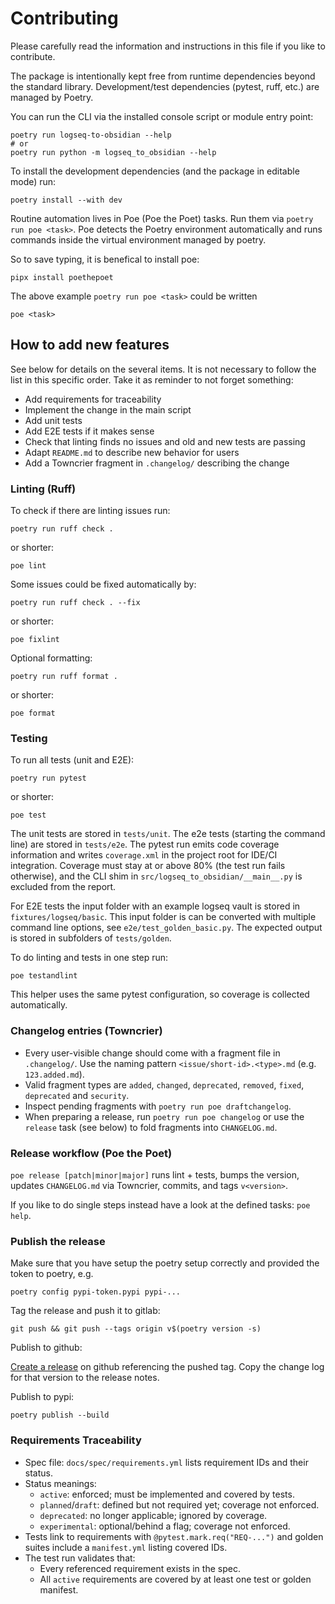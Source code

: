 # Contributing

Please carefully read the information and instructions in this file if you like
to contribute.

The package is intentionally kept free from runtime dependencies beyond the standard library.
Development/test dependencies (pytest, ruff, etc.) are managed by Poetry.

You can run the CLI via the installed console script or module entry point:

```shell
poetry run logseq-to-obsidian --help
# or
poetry run python -m logseq_to_obsidian --help
```

To install the development dependencies (and the package in editable mode) run:

```shell
poetry install --with dev
```

Routine automation lives in Poe (Poe the Poet) tasks. Run them via `poetry run poe <task>`.
Poe detects the Poetry environment automatically and runs commands inside the virtual
environment managed by poetry.

So to save typing, it is benefical to install poe:

```shell
pipx install poethepoet
```

The above example `poetry run poe <task>` could be written

```shell
poe <task>
```

## How to add new features

See below for details on the several items. It is not necessary to follow the list
in this specific order. Take it as reminder to not forget something:

- Add requirements for traceability
- Implement the change in the main script
- Add unit tests
- Add E2E tests if it makes sense
- Check that linting finds no issues and old and new tests are passing
- Adapt `README.md` to describe new behavior for users
- Add a Towncrier fragment in `.changelog/` describing the change

### Linting (Ruff)

To check if there are linting issues run:

```shell
poetry run ruff check .
```

or shorter:

```shell
poe lint
```

Some issues could be fixed automatically by:

```shell
poetry run ruff check . --fix
```

or shorter:

```shell
poe fixlint
```

Optional formatting:

```shell
poetry run ruff format .
```

or shorter:

```shell
poe format
```

### Testing

To run all tests (unit and E2E):

```shell
poetry run pytest
```

or shorter:

```shell
poe test
```

The unit tests are stored in `tests/unit`.
The e2e tests (starting the command line) are stored in `tests/e2e`.
The pytest run emits code coverage information and writes `coverage.xml` in the project root for IDE/CI integration.
Coverage must stay at or above 80% (the test run fails otherwise), and the CLI shim in `src/logseq_to_obsidian/__main__.py` is excluded from the report.

For E2E tests the input folder with an example logseq vault is stored in
`fixtures/logseq/basic`. This input folder is can be converted with multiple command
line options, see `e2e/test_golden_basic.py`.
The expected output is stored in subfolders of `tests/golden`.

To do linting and tests in one step run:

```shell
poe testandlint
```

This helper uses the same pytest configuration, so coverage is collected automatically.

### Changelog entries (Towncrier)

- Every user-visible change should come with a fragment file in `.changelog/`.
  Use the naming pattern `<issue/short-id>.<type>.md` (e.g. `123.added.md`).
- Valid fragment types are `added`, `changed`, `deprecated`, `removed`, `fixed`, `deprecated` and `security`.
- Inspect pending fragments with `poetry run poe draftchangelog`.
- When preparing a release, run `poetry run poe changelog` or use the `release` task (see below) to fold fragments into `CHANGELOG.md`.

### Release workflow (Poe the Poet)

`poe release [patch|minor|major]` runs lint + tests, bumps the version, updates `CHANGELOG.md` via Towncrier, commits, and tags `v<version>`.

If you like to do single steps instead have a look at the defined tasks: `poe help`.

### Publish the release

Make sure that you have setup the poetry setup correctly and provided the token to poetry, e.g.

```shell
poetry config pypi-token.pypi pypi-...
```

Tag the release and push it to gitlab:

```shell
git push && git push --tags origin v$(poetry version -s)
```

Publish to github:

[Create a release](https://github.com/sercxanto/logseq_to_obsidian/releases/new) on github referencing
the pushed tag. Copy the change log for that version to the release notes.

Publish to pypi:

```shell
poetry publish --build
```

### Requirements Traceability

- Spec file: `docs/spec/requirements.yml` lists requirement IDs and their status.
- Status meanings:
    - `active`: enforced; must be implemented and covered by tests.
    - `planned`/`draft`: defined but not required yet; coverage not enforced.
    - `deprecated`: no longer applicable; ignored by coverage.
    - `experimental`: optional/behind a flag; coverage not enforced.
- Tests link to requirements with `@pytest.mark.req("REQ-...")` and golden suites include a `manifest.yml` listing covered IDs.
- The test run validates that:
    - Every referenced requirement exists in the spec.
    - All `active` requirements are covered by at least one test or golden manifest.
